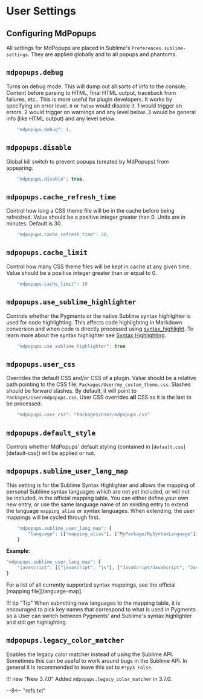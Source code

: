 # User Settings

## Configuring MdPopups

All settings for MdPopups are placed in Sublime's `Preferences.sublime-settings`.  They are applied globally and to all popups and phantoms.

## `mdpopups.debug`

Turns on debug mode.  This will dump out all sorts of info to the console.  Content before parsing to HTML, final HTML output, traceback from failures, etc..  This is more useful for plugin developers.  It works by specifying an error level.  `0` or `false` would disable it.  1 would trigger on errors. 2 would trigger on warnings and any level below.  3 would be general info (like HTML output) and any level below.

```js
    "mdpopups.debug": 1,
```

## `mdpopups.disable`

Global kill switch to prevent popups (created by MdPopups) from appearing.

```js
    "mdpopups.disable": true,
```

## `mdpopups.cache_refresh_time`

Control how long a CSS theme file will be in the cache before being refreshed.  Value should be a positive integer greater than 0.  Units are in minutes.  Default is 30.

```js
    "mdpopups.cache_refresh_time": 30,
```

## `mdpopups.cache_limit`

Control how many CSS theme files will be kept in cache at any given time.  Value should be a positive integer greater than or equal to 0.

```js
    "mdpopups.cache_limit": 10
```

## `mdpopups.use_sublime_highlighter`

Controls whether the Pygments or the native Sublime syntax highlighter is used for code highlighting.  This affects code highlighting in Markdown conversion and when code is directly processed using [syntax_highlight](./api.md#syntax-highlight). To learn more about the syntax highlighter see [Syntax Highlighting](./styling.md#syntax-highlighting).

```js
    "mdpopups.use_sublime_highlighter": true
```

## `mdpopups.user_css`

Overrides the default CSS and/or CSS of a plugin.  Value should be a relative path pointing to the CSS file: `Packages/User/my_custom_theme.css`.  Slashes should be forward slashes. By default, it will point to `Packages/User/mdpopups.css`.  User CSS overrides **all** CSS as it is the last to be processed.

```js
    "mdpopups.user_css": "Packages/User/mdpopups.css"
```

## `mdpopups.default_style`

Controls whether MdPopups' default styling (contained in [`default.css`][default-css]) will be applied or not.

## `mdpopups.sublime_user_lang_map`

This setting is for the Sublime Syntax Highlighter and allows the mapping of personal Sublime syntax languages which are not yet included, or will not be included, in the official mapping table.  You can either define your own new entry, or use the same language name of an existing entry to extend the language `mapping_alias` or syntax languages.  When extending, the user mappings will be cycled through first.

```js
    "mdpopups.sublime_user_lang_map": {
        "language": [["mapping_alias"], ["MyPackage/MySyntaxLanguage"]]
    }
```

**Example**:
```js
"mdpopups.sublime_user_lang_map": {
    "javascript": [["javascript", "js"], ["JavaScript/JavaScript", "JavaScriptNext - ES6 Syntax/JavaScriptNext"]]
}
```

For a list of all currently supported syntax mappings, see the official [mapping file][language-map].

!!! tip "Tip"
    When submitting new languages to the mapping table, it is encouraged to pick key names that correspond to what is used in Pygments so a User can switch between Pygments' and Sublime's syntax highlighter and still get highlighting.

## `mdpopups.legacy_color_matcher`

Enables the legacy color matcher instead of using the Sublime API. Sometimes this can be useful to work around bugs in
the Sublime API. In general it is recommended to leave this set to `#!py3 False`.

!!! new "New 3.7.0"
    Added `mdpopups.legacy_color_matcher` in 3.7.0.

--8<-- "refs.txt"
